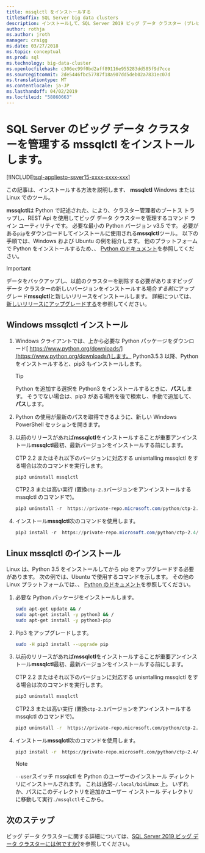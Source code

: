 ```yaml
---
title: mssqlctl をインストールする
titleSuffix: SQL Server big data clusters
description: インストールして、SQL Server 2019 ビッグ データ クラスター (プレビュー) の管理の mssqlctl ツールをインストールする方法について説明します。
author: rothja
ms.author: jroth
manager: craigg
ms.date: 03/27/2018
ms.topic: conceptual
ms.prod: sql
ms.technology: big-data-cluster
ms.openlocfilehash: c306ec99f0bd2aff89116e955283dd585f9d7cce
ms.sourcegitcommit: 2de5446fbc57787f18a907dd5deb02a7831ec07d
ms.translationtype: MT
ms.contentlocale: ja-JP
ms.lasthandoff: 04/02/2019
ms.locfileid: "58860663"
---
```

# <a name="install-mssqlctl-to-manage-sql-server-big-data-clusters"></a>SQL Server のビッグ データ クラスターを管理する mssqlctl をインストールします。

[!INCLUDE[tsql-appliesto-ssver15-xxxx-xxxx-xxx](../includes/tsql-appliesto-ssver15-xxxx-xxxx-xxx.md)]

この記事は、インストールする方法を説明します、 **mssqlctl** Windows または Linux でのツール。

**mssqlctl**は Python で記述された、により、クラスター管理者のブートス トラップし、REST Api を使用してビッグ データ クラスターを管理するコマンド ライン ユーティリティです。 必要な最小の Python バージョン v3.5 です。 必要がある`pip`をダウンロードしてインストールに使用される**mssqlctl**ツール。 以下の手順では、Windows および Ubuntu の例を紹介します。 他のプラットフォームで Python をインストールするため、、 [Python のドキュメント](https://wiki.python.org/moin/BeginnersGuide/Download)を参照してください。

> [!IMPORTANT]
> データをバックアップし、以前のクラスターを削除する必要がありますビッグ データ クラスターの新しいバージョンをインストールする場合*する前に*アップグレード**mssqlctl**と新しいリリースをインストールします。 詳細については、[新しいリリースにアップグレードする](deployment-guidance.md#upgrade)を参照してください。

## <a id="windows"></a> Windows mssqlctl インストール

1. Windows クライアントでは、上から必要な Python パッケージをダウンロード[ https://www.python.org/downloads/](https://www.python.org/downloads/)します。 Python3.5.3 以降、Python をインストールすると、pip3 もインストールします。 

   > [!TIP] 
   > Python を追加する選択を Python3 をインストールするときに、**パス**します。 そうでない場合は、pip3 がある場所を後で検索し、手動で追加して、**パス**します。

1. Python の使用が最新のパスを取得できるように、新しい Windows PowerShell セッションを開きます。

1. 以前のリリースがあれば**mssqlctl**をインストールすることが重要アンインストール**mssqlctl**最初、最新バージョンをインストールする前にします。

   CTP 2.2 またはそれ以下のバージョンに対応する unisntalling mssqlctl をする場合は次のコマンドを実行します。

   ```powershell
   pip3 uninstall mssqlctl
   ```

   CTP2.3 または高い実行 (置換`ctp-2.3`バージョンをアンインストールする mssqlctl のコマンドで)。

   ```powershell
   pip3 uninstall -r  https://private-repo.microsoft.com/python/ctp-2.3/mssqlctl/requirements.txt
   ```

1. インストール**mssqlctl**次のコマンドを使用します。

   ```powershell
   pip3 install -r  https://private-repo.microsoft.com/python/ctp-2.4/mssqlctl/requirements.txt
   ```

## <a id="linux"></a> Linux mssqlctl のインストール

Linux は、Python 3.5 をインストールしてから pip をアップグレードする必要があります。 次の例では、Ubuntu で使用するコマンドを示します。 その他の Linux プラットフォームでは、、 [Python のドキュメント](https://wiki.python.org/moin/BeginnersGuide/Download)を参照してください。

1. 必要な Python パッケージをインストールします。

   ```bash
   sudo apt-get update && /
   sudo apt-get install -y python3 && /
   sudo apt-get install -y python3-pip
   ```

1. Pip3 をアップグレードします。

   ```bash
   sudo -H pip3 install --upgrade pip
   ```

1. 以前のリリースがあれば**mssqlctl**をインストールすることが重要アンインストール**mssqlctl**最初、最新バージョンをインストールする前にします。

   CTP 2.2 またはそれ以下のバージョンに対応する unisntalling mssqlctl をする場合は次のコマンドを実行します。

   ```bash
   pip3 uninstall mssqlctl
   ```

   CTP2.3 または高い実行 (置換`ctp-2.3`バージョンをアンインストールする mssqlctl のコマンドで)。

   ```bash
   pip3 uninstall -r  https://private-repo.microsoft.com/python/ctp-2.3/mssqlctl/requirements.txt
   ```

1. インストール**mssqlctl**次のコマンドを使用します。

   ```bash
   pip3 install -r  https://private-repo.microsoft.com/python/ctp-2.4/mssqlctl/requirements.txt --user
   ```

   > [!NOTE]
   > `--user`スイッチ mssqlctl を Python のユーザーのインストール ディレクトリにインストールされます。 これは通常`~/.local/bin`Linux 上。 いずれか、パスにこのディレクトリを追加かユーザー インストール ディレクトリに移動して実行`./mssqlctl`そこから。

## <a name="next-steps"></a>次のステップ

ビッグ データ クラスターに関する詳細については、[SQL Server 2019 ビッグ データ クラスターには何ですか?](big-data-cluster-overview.md)を参照してください。
